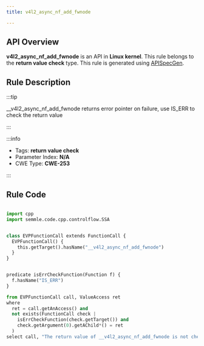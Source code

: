 ```yaml
---
title: v4l2_async_nf_add_fwnode

---
```



## API Overview
**v4l2_async_nf_add_fwnode** is an API in **Linux kernel**. This rule belongs to the **return value check** type. This rule is generated using [APISpecGen](../../tools/APISpecGen).
## Rule Description

:::tip

__v4l2_async_nf_add_fwnode returns error pointer on failure, use IS_ERR to check the return value

:::

:::info

- Tags: **return value check**
- Parameter Index: **N/A**
- CWE Type: **CWE-253**

:::

## Rule Code
```python

import cpp
import semmle.code.cpp.controlflow.SSA


class EVPFunctionCall extends FunctionCall {
  EVPFunctionCall() {
    this.getTarget().hasName("__v4l2_async_nf_add_fwnode")
  }
}


predicate isErrCheckFunction(Function f) {
  f.hasName("IS_ERR") 
}

from EVPFunctionCall call, ValueAccess ret
where
  ret = call.getAnAccess() and
  not exists(FunctionCall check |
    isErrCheckFunction(check.getTarget()) and
    check.getArgument(0).getAChild*() = ret
  )
select call, "The return value of __v4l2_async_nf_add_fwnode is not checked with IS_ERR."
    
```